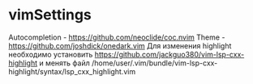 # vimSettings
Autocompletion - https://github.com/neoclide/coc.nvim
Theme - https://github.com/joshdick/onedark.vim
Для изменения highlight необходимо установить https://github.com/jackguo380/vim-lsp-cxx-highlight и менять файл /home/user/.vim/bundle/vim-lsp-cxx-highlight/syntax/lsp_cxx_highlight.vim
